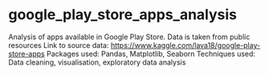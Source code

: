 # google_play_store_apps_analysis
Analysis of apps available in Google Play Store. Data is taken from public resources
Link to source data: https://www.kaggle.com/lava18/google-play-store-apps
Packages used: Pandas, Matplotlib, Seaborn
Techniques used: Data cleaning, visualisation, exploratory data analysis
